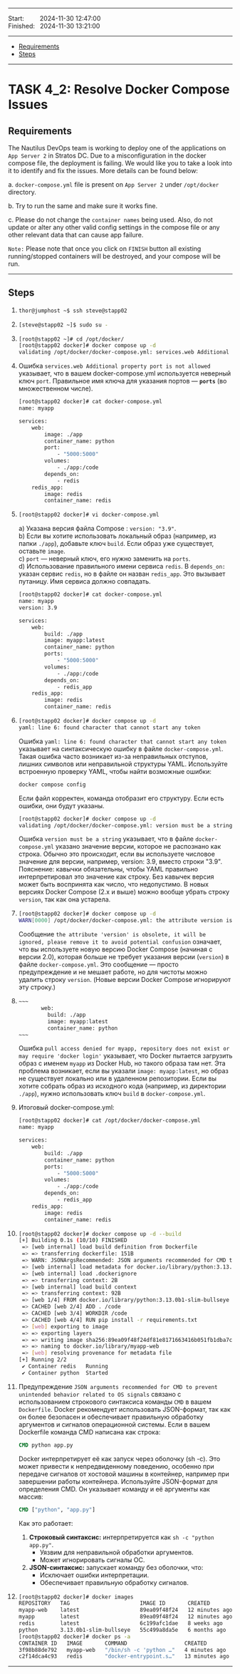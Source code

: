 
------------------------------

Start: &nbsp;&nbsp;&nbsp;&nbsp;&nbsp;&nbsp;&nbsp;&nbsp;2024-11-30 12:47:00  
Finished: &nbsp;&nbsp;2024-11-30 13:21:00

------------------------------

- [Requirements](#requirements)
- [Steps](#steps)

------------------------------

# TASK 4_2: Resolve Docker Compose Issues

## Requirements

The Nautilus DevOps team is working to deploy one of the applications on `App Server 2` in Stratos DC.
Due to a misconfiguration in the docker compose file, the deployment is failing.
We would like you to take a look into it to identify and fix the issues.
More details can be found below:

a. `docker-compose.yml` file is present on `App Server 2` under `/opt/docker` directory.

b. Try to run the same and make sure it works fine.

c. Please do not change the `container names` being used. Also, do not update or alter any other valid config settings in the compose file or any other relevant data that can cause app failure.

`Note:` Please note that once you click on `FINISH` button all existing running/stopped containers will be destroyed, and your compose will be run.

------------------------------

## Steps

1. ```bash
   thor@jumphost ~$ ssh steve@stapp02
   ```
2. ```bash
   [steve@stapp02 ~]$ sudo su -
   ```
3. ```bash
   [root@stapp02 ~]# cd /opt/docker/
   [root@stapp02 docker]# docker compose up -d
   validating /opt/docker/docker-compose.yml: services.web Additional property port is not allowed
   ```
4. Ошибка `services.web Additional property port is not allowed` указывает, что в вашем docker-compose.yml используется неверный ключ `port`.
   Правильное имя ключа для указания портов — **`ports`** (во множественном числе).
   ```bash
   [root@stapp02 docker]# cat docker-compose.yml 
   name: myapp

   services:
       web:
           image: ./app
           container_name: python
           port:
               - "5000:5000"
           volumes:
               - ./app:/code
           depends_on:
               - redis
       redis_app:
           image: redis
           container_name: redis
   ```
5. ```bash
   [root@stapp02 docker]# vi docker-compose.yml
   ```
   
   a) Указана версия файла Compose : `version: "3.9"`.  
   b) Если вы хотите использовать локальный образ (например, из папки `./app`), добавьте ключ `build`. Если образ уже существует, оставьте `image`.  
   c) `port` — неверный ключ, его нужно заменить на `ports`.  
   d) Использование правильного имени сервиса `redis`. В `depends_on:` указан сервис `redis`, но в файле он назван `redis_app`. Это вызывает путаницу. Имя сервиса должно совпадать.  

   ```bash
   [root@stapp02 docker]# cat docker-compose.yml 
   name: myapp
   version: 3.9
   
   services:
       web:
           build: ./app
           image: myapp:latest
           container_name: python
           ports:
               - "5000:5000"
           volumes:
               - ./app:/code
           depends_on:
               - redis_app
       redis_app:
           image: redis
           container_name: redis
   ```
7. ```bash
   [root@stapp02 docker]# docker compose up -d
   yaml: line 6: found character that cannot start any token
   ```
   
   Ошибка `yaml: line 6: found character that cannot start any token` указывает на синтаксическую ошибку в файле `docker-compose.yml`.
   Такая ошибка часто возникает из-за неправильных отступов, лишних символов или неправильной структуры YAML.
   Используйте встроенную проверку YAML, чтобы найти возможные ошибки:
   ```bash
   docker compose config
   ```
   Если файл корректен, команда отобразит его структуру. Если есть ошибки, они будут указаны.
   
   ```bash
   [root@stapp02 docker]# docker compose up -d
   validating /opt/docker/docker-compose.yml: version must be a string
   ```
   Ошибка `version must be a string` указывает, что в файле `docker-compose.yml` указано значение версии, которое не распознано как строка.
   Обычно это происходит, если вы используете числовое значение для версии, например, version: 3.9, вместо строки "3.9".
   Пояснение: кавычки обязательны, чтобы YAML правильно интерпретировал это значение как строку. Без кавычек версия может быть воспринята как число, что недопустимо.
   В новых версиях Docker Compose (2.x и выше) можно вообще убрать строку `version`, так как она устарела.
   
8. ```bash
   [root@stapp02 docker]# docker compose up -d
   WARN[0000] /opt/docker/docker-compose.yml: the attribute version is obsolete, it will be ignored, please remove it to avoid potential confusion 
   ```
   Сообщение `the attribute 'version' is obsolete, it will be ignored, please remove it to avoid potential confusion` означает,
   что вы используете новую версию Docker Compose (начиная с версии 2.0), которая больше не требует указания версии (`version`) в файле `docker-compose.yml`.
   Это сообщение — просто предупреждение и не мешает работе, но для чистоты можно удалить строку `version`. (Новые версии Docker Compose игнорируют эту строку.)

9. ```dockerfile
   ~~~
          web:
            build: ./app
            image: myapp:latest
            container_name: python
   ~~~
   ```
   Ошибка `pull access denied for myapp, repository does not exist or may require 'docker login'` указывает,
    что Docker пытается загрузить образ с именем `myapp` из Docker Hub, но такого образа там нет.
    Эта проблема возникает, если вы указали `image: myapp:latest`, но образ не существует локально или в удаленном репозитории.
    Если вы хотите собрать образ из исходного кода (например, из директории `./app`), нужно использовать ключ `build` в `docker-compose.yml`.

10. Итоговый docker-compose.yml:  
    ```bash
    [root@stapp02 docker]# cat /opt/docker/docker-compose.yml 
    name: myapp
    
    services:
        web:
            build: ./app
            container_name: python
            ports:
                - "5000:5000"
            volumes:
                - ./app:/code
            depends_on:
                - redis_app
        redis_app:
            image: redis
            container_name: redis
    ```
11. ```bash
    [root@stapp02 docker]# docker compose up -d --build
    [+] Building 0.1s (10/10) FINISHED                                                                          docker:default
     => [web internal] load build definition from Dockerfile                                                              0.0s
     => => transferring dockerfile: 151B                                                                                  0.0s
     => WARN: JSONArgsRecommended: JSON arguments recommended for CMD to prevent unintended behavior related to OS signa  0.0s
     => [web internal] load metadata for docker.io/library/python:3.13.0b1-slim-bullseye                                  0.0s
     => [web internal] load .dockerignore                                                                                 0.0s
     => => transferring context: 2B                                                                                       0.0s
     => [web internal] load build context                                                                                 0.0s
     => => transferring context: 92B                                                                                      0.0s
     => [web 1/4] FROM docker.io/library/python:3.13.0b1-slim-bullseye                                                    0.0s
     => CACHED [web 2/4] ADD . /code                                                                                      0.0s
     => CACHED [web 3/4] WORKDIR /code                                                                                    0.0s
     => CACHED [web 4/4] RUN pip install -r requirements.txt                                                              0.0s
     => [web] exporting to image                                                                                          0.0s
     => => exporting layers                                                                                               0.0s
     => => writing image sha256:89ea09f48f24df81e8171663416b051fb1dba7c99f34be65b4782e7f45a1ef6a                          0.0s
     => => naming to docker.io/library/myapp-web                                                                          0.0s
     => [web] resolving provenance for metadata file                                                                      0.0s
    [+] Running 2/2
     ✔ Container redis   Running                                                                                          0.0s 
     ✔ Container python  Started
    ```
12. Предупреждение `JSON arguments recommended for CMD to prevent unintended behavior related to OS signals` связано с использованием строкового синтаксиса команды `CMD` в вашем `Dockerfile`.
    Docker рекомендует использовать JSON-формат, так как он более безопасен и обеспечивает правильную обработку аргументов и сигналов операционной системы.
    Если в вашем Dockerfile команда CMD написана как строка:  
    ```dockerfile
    CMD python app.py
    ```
    Docker интерпретирует её как запуск через оболочку (sh -c).
    Это может привести к непредвиденному поведению, особенно при передаче сигналов от хостовой машины в контейнер,
    например при завершении работы контейнера.
    Используйте JSON-формат для определения CMD.
    Он указывает команду и её аргументы как массив:  
    ```dockerfile
    CMD ["python", "app.py"]
    ```
    Как это работает:  
       1) **Строковый синтаксис:** интерпретируется как `sh -c "python app.py"`.  
          - Уязвим для неправильной обработки аргументов.  
          - Может игнорировать сигналы ОС.  
       2) **JSON-синтаксис:** запускает команду без оболочки, что:  
          - Исключает ошибки интерпретации.  
          - Обеспечивает правильную обработку сигналов.  
13. ```bash
    [root@stapp02 docker]# docker images
    REPOSITORY   TAG                      IMAGE ID       CREATED          SIZE
    myapp-web    latest                   89ea09f48f24   12 minutes ago   144MB
    myapp        latest                   89ea09f48f24   12 minutes ago   144MB
    redis        latest                   6c199afc1dae   8 weeks ago      117MB
    python       3.13.0b1-slim-bullseye   55c499a8da5e   6 months ago     126MB
    [root@stapp02 docker]# docker ps -a
    CONTAINER ID   IMAGE       COMMAND                  CREATED          STATUS          PORTS                    NAMES
    3f98b88de792   myapp-web   "/bin/sh -c 'python …"   4 minutes ago    Up 3 minutes    0.0.0.0:5000->5000/tcp   python
    c2f14dca4c93   redis       "docker-entrypoint.s…"   13 minutes ago   Up 12 minutes   6379/tcp                 redis
    ```
------------------------------



